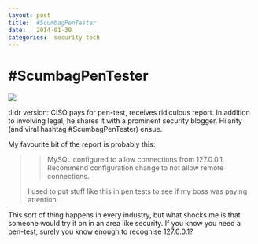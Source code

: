 ```yaml
---
layout: post
title:  #ScumbagPenTester 
date:   2014-01-30 
categories:  security tech 
---
```


# #ScumbagPenTester


![](/images/tweet-428388824511549441.png)

tl;dr version: CISO pays for pen-test, receives ridiculous report. In addition to involving legal, he shares it with a prominent security blogger. Hilarity (and viral hashtag #ScumbagPenTester) ensue.

My favourite bit of the report is probably this:

> > MySQL configured to allow connections from 127.0.0.1.  Recommend configuration change to not allow remote connections.
> 
> I used to put stuff like this in pen tests to see if my boss was paying attention.

This sort of thing happens in every industry, but what shocks me is that someone would try it on in an area like security. If you know you need a pen-test, surely you know enough to recognise 127.0.0.1?

